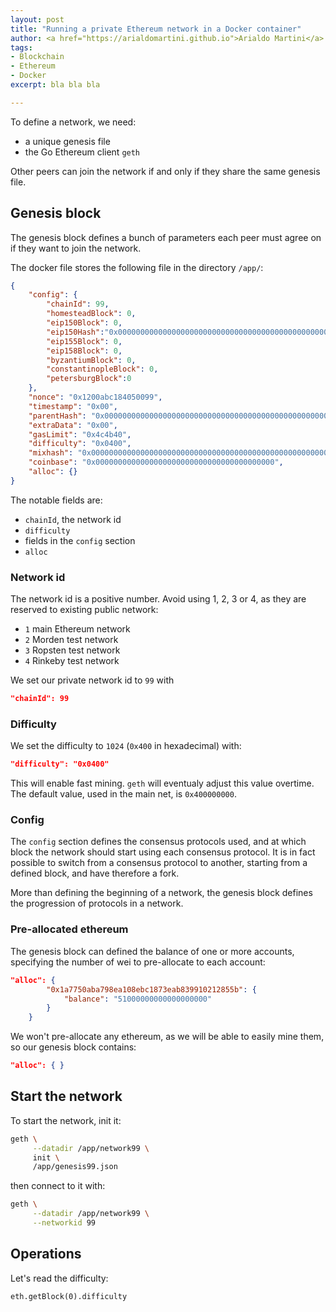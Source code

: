 ```yaml
---
layout: post
title: "Running a private Ethereum network in a Docker container"
author: <a href="https://arialdomartini.github.io">Arialdo Martini</a>
tags:
- Blockchain
- Ethereum
- Docker
excerpt: bla bla bla

---
```


To define a network, we need:

- a unique genesis file
- the Go Ethereum client `geth`

Other peers can join the network if and only if they share the same genesis file.


## Genesis block
The genesis block defines a bunch of parameters each peer must agree on if they want to join the network.

The docker file stores the following file in the directory `/app/`:

```json
{
    "config": {
        "chainId": 99,
        "homesteadBlock": 0,
        "eip150Block": 0,
        "eip150Hash":"0x0000000000000000000000000000000000000000000000000000000000000000",
        "eip155Block": 0,
        "eip158Block": 0,
        "byzantiumBlock": 0,
        "constantinopleBlock": 0,
        "petersburgBlock":0
    },
    "nonce": "0x1200abc184050099",
    "timestamp": "0x00",
    "parentHash": "0x0000000000000000000000000000000000000000000000000000000000000000",
    "extraData": "0x00",
    "gasLimit": "0x4c4b40",
    "difficulty": "0x0400",
    "mixhash": "0x0000000000000000000000000000000000000000000000000000000000000000",
    "coinbase": "0x0000000000000000000000000000000000000000",
    "alloc": {}
}
```

The notable fields are:

* `chainId`, the network id
* `difficulty`
* fields in the `config` section
* `alloc`

### Network id

The network id is a positive number. Avoid using 1, 2, 3 or 4, as they are reserved to existing public network:

* `1` main Ethereum network
* `2` Morden test network
* `3` Ropsten test network
* `4` Rinkeby test network

We set our private network id to `99` with

```json
"chainId": 99
```

### Difficulty

We set the difficulty to `1024` (`0x400` in hexadecimal) with:

```json
"difficulty": "0x0400"
```

This will enable fast mining. `geth` will eventualy adjust this value overtime. The default value, used in the main net, is `0x400000000`.

### Config
The `config` section defines the consensus protocols used, and at which block the network should start using each consensus protocol. It is in fact possible to switch from a consensus protocol to another, starting from a defined block, and have therefore a fork.

More than defining the beginning of a network, the genesis block defines the progression of protocols in a network.

### Pre-allocated ethereum
The genesis block can defined the balance of one or more accounts, specifying the number of wei to pre-allocate to each account:

```json
"alloc": {
        "0x1a7750aba798ea108ebc1873eab839910212855b": {
            "balance": "51000000000000000000"
        }
    }
```

We won't pre-allocate any ethereum, as we will be able to easily mine them, so our genesis block contains:


```json
"alloc": { }
```

## Start the network
To start the network, init it:

```bash
geth \
     --datadir /app/network99 \
     init \
     /app/genesis99.json
```

then connect to it with:

```bash
geth \
     --datadir /app/network99 \
     --networkid 99
```


## Operations

Let's read the difficulty:

```
eth.getBlock(0).difficulty
```


